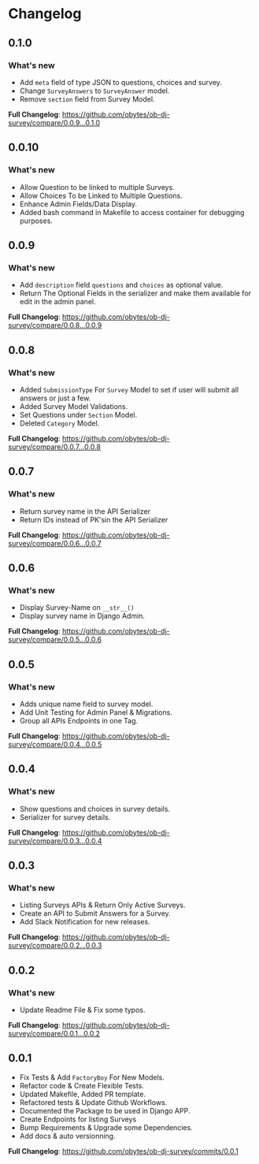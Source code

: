 # Changelog

## 0.1.0

### What's new

- Add `meta` field of type JSON to questions, choices and survey.
- Change `SurveyAnswers` to `SurveyAnswer` model.
- Remove `section` field from Survey Model.

**Full Changelog**: <https://github.com/obytes/ob-dj-survey/compare/0.0.9...0.1.0>

## 0.0.10

### What's new

- Allow Question to be linked to multiple Surveys.
- Allow Choices To be Linked to Multiple Questions.
- Enhance Admin Fields/Data Display.
- Added bash command in Makefile to access container for debugging purposes.

## 0.0.9

### What's new

- Add `description` field `questions` and `choices` as optional value.
- Return The Optional Fields in the serializer and make them available for edit in the admin panel.

**Full Changelog**: <https://github.com/obytes/ob-dj-survey/compare/0.0.8...0.0.9>

## 0.0.8

### What's new

- Added `SubmissionType` For `Survey` Model to set if user will submit all answers or just a few.
- Added Survey Model Validations.
- Set Questions under `Section` Model.
- Deleted `Category` Model.

**Full Changelog**: <https://github.com/obytes/ob-dj-survey/compare/0.0.7...0.0.8>

## 0.0.7

### What's new

- Return survey name in the API Serializer
- Return IDs instead of PK'sin the API Serializer

**Full Changelog**: <https://github.com/obytes/ob-dj-survey/compare/0.0.6...0.0.7>

## 0.0.6

### What's new

- Display Survey-Name on `__str__()`
- Display survey name in Django Admin.

**Full Changelog**: <https://github.com/obytes/ob-dj-survey/compare/0.0.5...0.0.6>

## 0.0.5

### What's new

- Adds unique name field to survey model.
- Add Unit Testing for Admin Panel & Migrations.
- Group all APIs Endpoints in one Tag.

**Full Changelog**: <https://github.com/obytes/ob-dj-survey/compare/0.0.4...0.0.5>

## 0.0.4

### What's new

- Show questions and choices in survey details.
- Serializer for survey details.

**Full Changelog**: <https://github.com/obytes/ob-dj-survey/compare/0.0.3...0.0.4>

## 0.0.3

### What's new

- Listing Surveys APIs & Return Only Active Surveys.
- Create an API to Submit Answers for a Survey.
- Add Slack Notification for new releases.

**Full Changelog**: <https://github.com/obytes/ob-dj-survey/compare/0.0.2...0.0.3>

## 0.0.2

### What's new

- Update Readme File & Fix some typos.

**Full Changelog**: <https://github.com/obytes/ob-dj-survey/compare/0.0.1...0.0.2>

## 0.0.1

- Fix Tests & Add `FactoryBoy` For New Models.
- Refactor code & Create Flexible Tests.
- Updated Makefile, Added PR template.
- Refactored tests & Update Github Workflows.
- Documented the Package to be used in Django APP.
- Create Endpoints for listing Surveys
- Bump Requirements & Upgrade some Dependencies.
- Add docs & auto versionning.

**Full Changelog**: <https://github.com/obytes/ob-dj-survey/commits/0.0.1>
